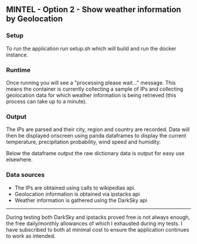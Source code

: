 ## MINTEL - Option 2 - Show weather information by Geolocation

### Setup
To run the application run setup.sh which will build and run the docker instance.  

### Runtime 
Once running you will see a "processing please wait..." message.  This means the container is currently collecting a sample of IPs and collecting geolocation data for which weather information is being retrieved (this process can take up to a minute).

### Output
The IPs are parsed and their city, region and country are recorded.  Data will then be displayed onscreen using panda dataframes to display the current temperature, precipitation probability, wind speed and humidity.

Below the dataframe output the raw dictionary data is output for easy use elsewhere.

### Data sources
- The IPs are obtained using calls to wikipedias api.
- Geolocation information is obtained via ipstacks api
- Weather information is gathered using the DarkSky api

---
During testing both DarkSky and ipstacks proved free is not always enough, the free daily/monthly allowances of which I exhausted during my tests.  I have subscribed to both at minimal cost to ensure the application continues to work as intended.


 